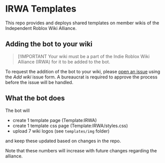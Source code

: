 # IRWA Templates

This repo provides and deploys shared templates on member wikis of the Independent Roblox Wiki Alliance.

## Adding the bot to your wiki

> [!IMPORTANT
> Your wiki must be a part of the Indie Roblox Wiki Alliance (IRWA) for it to be added to the bot.

To request the addition of the bot to your wiki, please [open an issue](https://github.com/Roblox-Indie-Wikis/irwa-templates/issues) using the *Add wiki* issue form. A bureaucrat is required to approve the process before the issue will be handled.

## What the bot does

The bot will

* create 1 template page (Template:IRWA)
* create 1 template css page (Template:IRWA/styles.css)
* upload 7 wiki logos (see `templates/img` folder)

and keep these updated based on changes in the repo.

Note that these numbers will increase with future changes regarding the alliance.
